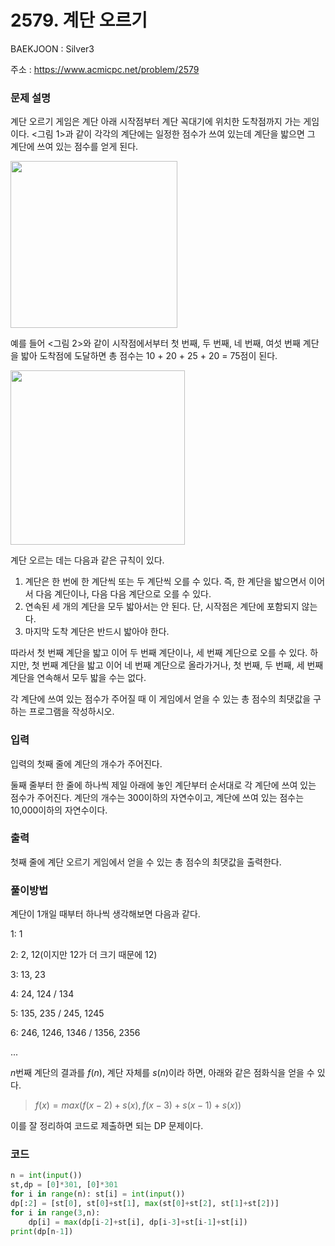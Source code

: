 # 2579. 계단 오르기

BAEKJOON : Silver3

주소 : https://www.acmicpc.net/problem/2579

### 문제 설명

계단 오르기 게임은 계단 아래 시작점부터 계단 꼭대기에 위치한 도착점까지 가는 게임이다. <그림 1>과 같이 각각의 계단에는 일정한 점수가 쓰여 있는데 계단을 밟으면 그 계단에 쓰여 있는 점수를 얻게 된다.

<img title="" src="https://upload.acmicpc.net/7177ea45-aa8d-4724-b256-7b84832c9b97/-/preview/" alt="" data-align="center" width="267">

예를 들어 <그림 2>와 같이 시작점에서부터 첫 번째, 두 번째, 네 번째, 여섯 번째 계단을 밟아 도착점에 도달하면 총 점수는 10 + 20 + 25 + 20 = 75점이 된다.

<img title="" src="https://upload.acmicpc.net/f00b6121-1c25-492e-9bc0-d96377c586b0/-/preview/" alt="" data-align="center" width="279">

계단 오르는 데는 다음과 같은 규칙이 있다.

1. 계단은 한 번에 한 계단씩 또는 두 계단씩 오를 수 있다. 즉, 한 계단을 밟으면서 이어서 다음 계단이나, 다음 다음 계단으로 오를 수 있다.
2. 연속된 세 개의 계단을 모두 밟아서는 안 된다. 단, 시작점은 계단에 포함되지 않는다.
3. 마지막 도착 계단은 반드시 밟아야 한다.

따라서 첫 번째 계단을 밟고 이어 두 번째 계단이나, 세 번째 계단으로 오를 수 있다. 하지만, 첫 번째 계단을 밟고 이어 네 번째 계단으로 올라가거나, 첫 번째, 두 번째, 세 번째 계단을 연속해서 모두 밟을 수는 없다.

각 계단에 쓰여 있는 점수가 주어질 때 이 게임에서 얻을 수 있는 총 점수의 최댓값을 구하는 프로그램을 작성하시오.

### 입력

입력의 첫째 줄에 계단의 개수가 주어진다.

둘째 줄부터 한 줄에 하나씩 제일 아래에 놓인 계단부터 순서대로 각 계단에 쓰여 있는 점수가 주어진다. 계단의 개수는 300이하의 자연수이고, 계단에 쓰여 있는 점수는 10,000이하의 자연수이다.

### 출력

첫째 줄에 계단 오르기 게임에서 얻을 수 있는 총 점수의 최댓값을 출력한다.

### 풀이방법

계단이 1개일 때부터 하나씩 생각해보면 다음과 같다.

1: 1

2: 2, 12(이지만 12가 더 크기 때문에 12)

3: 13, 23

4: 24, 124 / 134

5: 135, 235 / 245, 1245

6: 246, 1246, 1346 / 1356, 2356

...

$n$번째 계단의 결과를 $f(n)$, 계단 자체를 $s(n)$이라 하면, 아래와 같은 점화식을 얻을 수 있다.

> $f(x) = max(f(x-2)+s(x), f(x-3)+s(x-1)+s(x))$

이를 잘 정리하여 코드로 제출하면 되는 DP 문제이다.

### 코드

```python
n = int(input())
st,dp = [0]*301, [0]*301
for i in range(n): st[i] = int(input())
dp[:2] = [st[0], st[0]+st[1], max(st[0]+st[2], st[1]+st[2])]
for i in range(3,n):
    dp[i] = max(dp[i-2]+st[i], dp[i-3]+st[i-1]+st[i])
print(dp[n-1])
```
